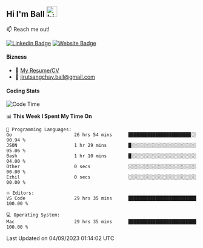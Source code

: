 ## Hi I'm Ball <img src="https://user-images.githubusercontent.com/1303154/88677602-1635ba80-d120-11ea-84d8-d263ba5fc3c0.gif" width="28px" height="28px" alt="hi">
 
:mailbox: Reach me out!

[![Linkedin Badge](https://img.shields.io/badge/-Jirut-0e76a8?style=flat&labelColor=0e76a8&logo=linkedin&logoColor=white)](https://www.linkedin.com/in/jirut-sangchay-338370251)
[![Website Badge](https://img.shields.io/badge/Website-184aa8?logo=website&logoColor=)](https://resume-jirut.web.app)

<!-- TODO: Add last video link -->
#### Bizness
- :paperclip: [My Resume/CV](https://github.com/Jirut01/Jirut01/blob/main/resume_jirut.pdf)
- :email: jirutsangchay.ball@gmail.com

#### Coding Stats


<!--START_SECTION:waka-->
![Code Time](http://img.shields.io/badge/Code%20Time-263%20hrs%2012%20mins-blue)

📊 **This Week I Spent My Time On** 

```text
💬 Programming Languages: 
Go                       26 hrs 54 mins      ███████████████████████░░   90.94 % 
JSON                     1 hr 29 mins        █░░░░░░░░░░░░░░░░░░░░░░░░   05.06 % 
Bash                     1 hr 10 mins        █░░░░░░░░░░░░░░░░░░░░░░░░   04.00 % 
Other                    0 secs              ░░░░░░░░░░░░░░░░░░░░░░░░░   00.00 % 
Ezhil                    0 secs              ░░░░░░░░░░░░░░░░░░░░░░░░░   00.00 % 

🔥 Editors: 
VS Code                  29 hrs 35 mins      █████████████████████████   100.00 % 

💻 Operating System: 
Mac                      29 hrs 35 mins      █████████████████████████   100.00 % 
```


 Last Updated on 04/09/2023 01:14:02 UTC
<!--END_SECTION:waka-->

